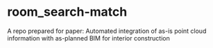 # room_search-match
A repo prepared for paper: Automated integration of as-is point cloud information with as-planned BIM for interior construction 
